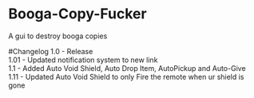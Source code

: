 # Booga-Copy-Fucker
A gui to destroy booga copies

#Changelog
1.0 - Release                                                                                                                                              
1.01 - Updated notification system to new link                                                                                     
1.1 - Added Auto Void Shield, Auto Drop Item, AutoPickup and Auto-Give                                   
1.11 - Updated Auto Void Shield to only Fire the remote when ur shield is gone

